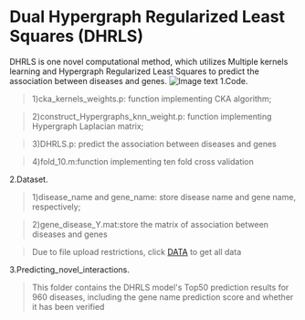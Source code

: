 Dual Hypergraph Regularized Least Squares (DHRLS)
=================
DHRLS is one novel computational method, which utilizes Multiple kernels learning and Hypergraph Regularized Least Squares to predict the association between diseases and genes.
![Image text](http://yhpjc.vip/download/DHRLS/dhrls_flow.jpg)
1.Code.
>1)cka_kernels_weights.p: function implementing CKA algorithm;

>2)construct_Hypergraphs_knn_weight.p: function implementing Hypergraph Laplacian matrix;

>3)DHRLS.p: predict the association between diseases and genes

>4)fold_10.m:function implementing ten fold cross validation



2.Dataset.

>1)disease_name and gene_name: store disease name and gene name, respectively;

>2)gene_disease_Y.mat:store the matrix of association between diseases and genes

>Due to file upload restrictions, click [DATA](http://yhpjc.vip/download/DHRLS/gene_disease_dataset.mat) to get all data

3.Predicting_novel_interactions.

>This folder contains the DHRLS model's Top50 prediction results for 960 diseases, including the gene name prediction score and whether it has been verified
